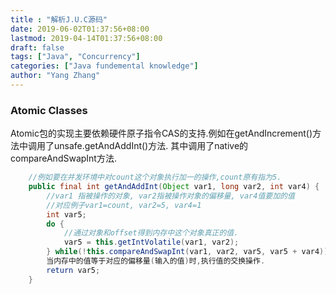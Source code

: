 ```yaml
---
title : "解析J.U.C源码"
date: 2019-06-02T01:37:56+08:00
lastmod: 2019-04-14T01:37:56+08:00
draft: false
tags: ["Java", "Concurrency"]
categories: ["Java fundemental knowledge"]
author: "Yang Zhang"
---
```


### Atomic Classes
Atomic包的实现主要依赖硬件原子指令CAS的支持.例如在getAndIncrement()方法中调用了unsafe.getAndAddInt()方法. 其中调用了native的compareAndSwapInt方法.
```Java
    //例如要在并发环境中对count这个对象执行加一的操作,count原有指为5.
    public final int getAndAddInt(Object var1, long var2, int var4) {
        //var1 指被操作的对象, var2指被操作对象的偏移量, var4值要加的值
        //对应例子var1=count, var2=5, var4=1
        int var5;
        do {
            //通过对象和offset得到内存中这个对象真正的值.
            var5 = this.getIntVolatile(var1, var2);
        } while(!this.compareAndSwapInt(var1, var2, var5, var5 + var4));
        当内存中的值等于对应的偏移量(输入的值)时,执行值的交换操作.  
        return var5;
    }
```